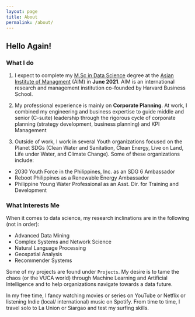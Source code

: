 ```yaml
---
layout: page
title: About
permalink: /about/
---
```


## Hello Again!

### What I do

1. I expect to complete my [M.Sc in Data Science](https://msds.datascience.aim.edu/) degree at the [Asian Institute of Managment](aim.edu) (AIM) in **June 2021**. AIM is an international research and management institution co-founded by Harvard Business School. 

2. My professional experience is mainly on **Corporate Planning**. At work, I combined my engineering and business expertise to guide middle and senior (C-suite) leadership through the rigorous cycle of corporate planning (strategy development, business planning) and KPI Management

3. Outside of work, I work in several Youth organizations focused on the Planet SDGs (Clean Water and Sanitation, Clean Energy, Live on Land, Life under Water, and Climate Change). Some of these organizations include:
- 2030 Youth Force in the Philippines, Inc. as an SDG 6 Ambassador
- Reboot Philippines as a Renewable Energy Ambassador
- Philippine Young Water Professional as an Asst. Dir. for Training and Development

### What Interests Me

When it comes to data science, my research inclinations are in the following (not in order):
- Advanced Data Mining
- Complex Systems and Network Science
- Natural Language Processing
- Geospatial Analysis
- Recommender Systems

Some of my projects are found under `Projects`. My desire is to tame the chaos (or the VUCA world) through Machine Learning and Artificial Intelligence and to help organizations navigate towards a data future.

In my free time, I fancy watching movies or series on YouTube or Netflix or listening Indie (local/ international) music on Spotify. From time to time, I travel solo to La Union or Siargao and test my surfing skills.

